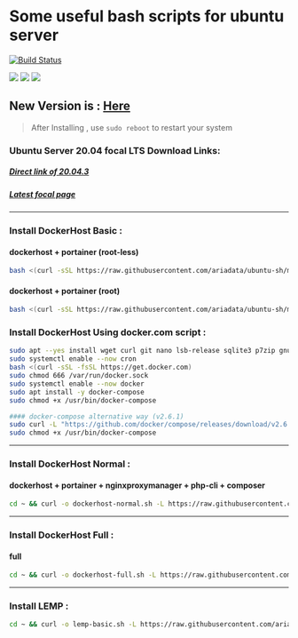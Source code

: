 # Some useful bash scripts for ubuntu server
[![Build Status](https://files.ariadata.co/file/ariadata_logo.png)](https://ariadata.co)

![](https://img.shields.io/github/stars/ariadata/ubuntu-sh.svg)
![](https://img.shields.io/github/watchers/ariadata/ubuntu-sh.svg)
![](https://img.shields.io/github/forks/ariadata/ubuntu-sh.svg)

## New Version is : [Here](https://github.com/ariadata/dockerhost-sh)

> After Installing , use `sudo reboot` to restart your system

### Ubuntu Server 20.04 focal LTS Download Links:
##### [Direct link of 20.04.3](http://old-releases.ubuntu.com/releases/focal/ubuntu-20.04.3-live-server-amd64.iso)
##### [Latest focal page](https://releases.ubuntu.com/focal/)
---
### Install DockerHost Basic :
#### dockerhost + portainer (root-less)
```sh
bash <(curl -sSL https://raw.githubusercontent.com/ariadata/ubuntu-sh/master/dockerhost-basic.sh)
```
#### dockerhost + portainer (root)
```sh
bash <(curl -sSL https://raw.githubusercontent.com/ariadata/ubuntu-sh/master/dockerhost-basic-root.sh)
```
### Install DockerHost Using docker.com script :
```sh
sudo apt --yes install wget curl git nano lsb-release sqlite3 p7zip gnupg-agent apt-transport-https ca-certificates software-properties-common cron
sudo systemctl enable --now cron
bash <(curl -sSL -fsSL https://get.docker.com)
sudo chmod 666 /var/run/docker.sock
sudo systemctl enable --now docker
sudo apt install -y docker-compose
sudo chmod +x /usr/bin/docker-compose

#### docker-compose alternative way (v2.6.1)
sudo curl -L "https://github.com/docker/compose/releases/download/v2.6.1/docker-compose-$(uname -s)-$(uname -m)" -o /usr/bin/docker-compose
sudo chmod +x /usr/bin/docker-compose
```
---
### Install DockerHost Normal :
#### dockerhost + portainer + nginxproxymanager + php-cli + composer
```sh
cd ~ && curl -o dockerhost-normal.sh -L https://raw.githubusercontent.com/ariadata/ubuntu-sh/master/dockerhost-normal.sh && bash dockerhost-normal.sh
```
---
### Install DockerHost Full :
#### full
```sh
cd ~ && curl -o dockerhost-full.sh -L https://raw.githubusercontent.com/ariadata/ubuntu-sh/master/dockerhost-full.sh && bash dockerhost-full.sh
```
---
### Install LEMP :
```sh
cd ~ && curl -o lemp-basic.sh -L https://raw.githubusercontent.com/ariadata/ubuntu-sh/master/lemp-basic.sh && bash lemp-basic.sh
```
